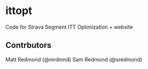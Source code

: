 ittopt
======

Code for Strava Segment ITT Optimization + website

Contrbutors
-----------
Matt Redmond (@mrdmnd)
Sam Redmond (@sredmond)